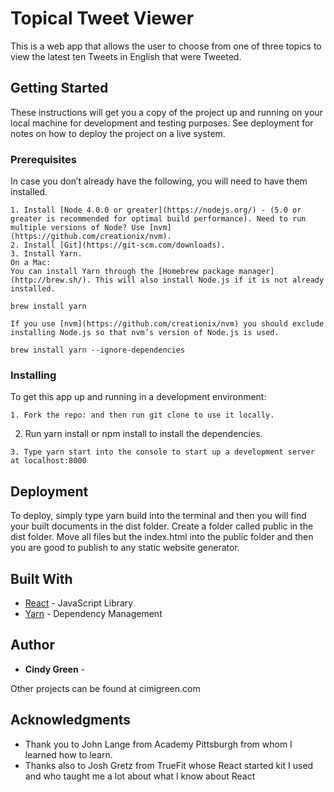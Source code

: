 # Topical Tweet Viewer

This is a web app that allows the user to choose from one of three topics to view the latest ten Tweets in English that were Tweeted.

## Getting Started

These instructions will get you a copy of the project up and running on your local machine for development and testing purposes. See deployment for notes on how to deploy the project on a live system.

### Prerequisites

In case you don’t already have the following, you will need to have them installed.

```
1. Install [Node 4.0.0 or greater](https://nodejs.org/) - (5.0 or greater is recommended for optimal build performance). Need to run multiple versions of Node? Use [nvm](https://github.com/creationix/nvm).
2. Install [Git](https://git-scm.com/downloads).
3. Install Yarn. 
On a Mac:
You can install Yarn through the [Homebrew package manager](http://brew.sh/). This will also install Node.js if it is not already installed.

brew install yarn

If you use [nvm](https://github.com/creationix/nvm) you should exclude installing Node.js so that nvm’s version of Node.js is used.

brew install yarn --ignore-dependencies
```

### Installing

To get this app up and running in a development environment:


```
1. Fork the repo: and then run git clone to use it locally.
```

2. Run yarn install or npm install to install the dependencies.

```
3. Type yarn start into the console to start up a development server at localhost:8000
```

## Deployment

To deploy, simply type yarn build into the terminal and then you will find your built documents in the dist folder. Create a folder called public in the dist folder. Move all files but the index.html into the public folder and then you are good to publish to any static website generator.

## Built With

* [React](https://facebook.github.io/react/) - JavaScript Library
* [Yarn](https://yarnpkg.com/en/) - Dependency Management

## Author

* **Cindy Green** - 

Other projects can be found at cimigreen.com



## Acknowledgments

* Thank you to John Lange from Academy Pittsburgh from whom I learned how to learn.
* Thanks also to Josh Gretz from TrueFit whose React started kit I used and who taught me a lot about what I know about React

